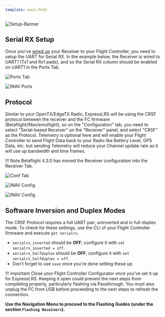 ```yaml
---
template: main.html
---
```


![Setup-Banner](https://raw.githubusercontent.com/ExpressLRS/ExpressLRS-hardware/master/img/quick-start.png)

## Serial RX Setup

Once you've [wired up](./wiring-up.md) your Receiver to your Flight Controller, you need to setup the UART for Serial RX. In the example below, the Receiver is wired to UART1 (Tx1 and Rx1 pads), and so the Serial RX column should be enabled on UART1 in the Ports Tab.

![Ports Tab](../../assets/images/PortsTab.png)

![INAV Ports](../../assets/images/FC-portsconfig-INAV.png)

## Protocol

Similar to your OpenTX/EdgeTX Radio, ExpressLRS will be using the CRSF protocol between the receiver and the FC firmware (Betaflight/iNav/emuflight), so on the "Configuration" tab, you need to select "Serial-based Receiver" on the "Receiver" panel, and select "CRSF" as the Protocol. Telemetry is optional here and will enable your Flight Controller to send Flight Data back to your Radio like Battery Level, GPS Data, etc. but sending Telemetry will reduce your Channel update rate as it will use up bandwidth and time frames.

!!! Note
    Betaflight 4.3.0 has moved the Receiver configuration into the Receiver Tab.

![Conf Tab](../../assets/images/ConfigurationTab.png)

![INAV Config](../../assets/images/FC-config-INAV.png)

![INAV Config](../../assets/images/FC-rxconfig-INAV.png)

## Software Inversion and Duplex Modes

The CRSF Protocol requires a full UART pair, uninverted and in full-duplex mode. To check for these settings, use the CLI of your Flight Controller firmware and execute `get serialrx`.

- `serialrx_inverted` should be **OFF**; configure it with `set serialrx_inverted = off`.
- `serialrx_halfduplex` should be **OFF**; configure it with `set serialrx_halfduplex = off`.
- Don't forget to use `save` once you're done setting these up.

!!! important
    Close your Flight Controller Configurator once you've set it up for ExpressLRS. Keeping it open could prevent the next steps from completing properly, particularly flashing via Passthrough. You must also unplug the FC from USB before proceeding to the next steps to refresh the connection.

**Use the Navigation Menu to proceed to the Flashing Guides (under the section `Flashing Receivers`).**